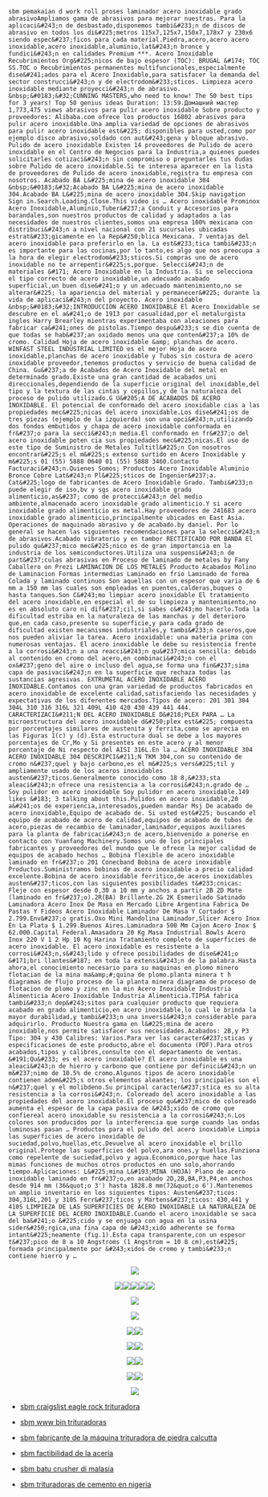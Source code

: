
```
sbm pemakaian d work roll proses laminador acero inoxidable grado abrasivoAmpliamos gama de abrasivos para mejorar nuestras. Para la aplicaci&#243;n de desbastado,disponemos tambi&#233;n de discos de abrasivo en todos los di&#225;metros 115x7,125x7,150x7,178x7 y 230x6 siendo espec&#237;ficos para cada material.Piedra,acero,acero acero inoxidable,acero inoxidable,aluminio,lat&#243;n bronce y fundici&#243;n en calidades Premium ***. Acero Inoxidable Recubrimientos Org&#225;nicos de bajo espesor (TOC): BRUGAL &#174; TOC SS.TOC o Recubrimientos permanentes multifuncionales,especialmente dise&#241;ados para el Acero Inoxidable,para satisfacer la demanda del sector construcci&#243;n y de electrodom&#233;sticos. Limpieza acero inoxidable mediante proyecci&#243;n de abrasivo. &nbsp;&#0183;&#32;CUNNING MASTERS,who need to know! The 50 best tips for 3 years! Top 50 genius ideas Duration: 13:59.Домашний мастер 1,773,475 views abrasivos para pulir acero inoxidable Sobre producto y proveedores: Alibaba.com ofrece los productos 16802 abrasivos para pulir acero inoxidable.Una amplia variedad de opciones de abrasivos para pulir acero inoxidable est&#225; disponibles para usted,como por ejemplo disco abrasivo,soldado con aut&#243;gena y bloque abrasivo. Pulido de acero inoxidable Existen 14 proveedores de Pulido de acero inoxidable en el Centro de Negocios para la Industria,a quienes puedes solicitarles cotizaci&#243;n sin compromiso o preguntarles tus dudas sobre Pulido de acero inoxidable.Si te interesa aparecer en la lista de proveedores de Pulido de acero inoxidable,registra tu empresa con nosotros. Acabado BA L&#225;mina de acero inoxidable 304 &nbsp;&#0183;&#32;Acabado BA L&#225;mina de acero inoxidable 304.Acabado BA L&#225;mina de acero inoxidable 304.Skip navigation Sign in.Search.Loading.Close.This video is … Acero inoxidable Prominox Acero Inoxidable,Aluminio,Tuber&#237;a Conduit y Accesorios para barandales,son nuestros productos de calidad y adaptados a las necesidades de nuestros clientes,somos una empresa 100% mexicana con distribuci&#243;n a nivel nacional con 21 sucursales ubicadas estrat&#233;gicamente en la Rep&#250;blica Mexicana. 7 ventajas del acero inoxidable para preferirlo en la. La est&#233;tica tambi&#233;n es importante para las cocinas,por lo tanto,es algo que nos preocupa a la hora de elegir electrodom&#233;sticos.Si compras uno de acero inoxidable no te arrepentir&#225;s,porque. Selecci&#243;n de materiales &#171; Acero Inoxidable en la Industria. Si se selecciona el tipo correcto de acero inoxidable,un adecuado acabado superficial,un buen dise&#241;o y un adecuado mantenimiento,no se alterar&#225; la apariencia del material y permanecer&#225; durante la vida de aplicaci&#243;n del proyecto. Acero inoxidable &nbsp;&#0183;&#32;INTRODUCCION ACERO INOXIDABLE El Acero Inoxidable se descubre en el a&#241;o de 1913 por casualidad,por el metalurgista ingles Harry Brearley mientras experimentaba con aleaciones para fabricar ca&#241;ones de pistolas.Tiempo despu&#233;s se dio cuenta de que todas se hab&#237;an oxidado menos una que conten&#237;a 10% de cromo. Calidad Hoja de acero inoxidable &amp; planchas de acero. WINFAST STEEL INDUSTRIAL LIMITED es el mejor Hoja de acero inoxidable,planchas de acero inoxidable y Tubos sin costura de acero inoxidable proveedor,tenemos productos y servicio de buena calidad de China. Gu&#237;a de Acabados de Acero Inoxidable del metal en determinado grado.Existe una gran cantidad de acabados uni direccionales,dependiendo de la superficie original del inoxidable,del tipo y la textura de las cintas y cepillos,y de la naturaleza del proceso de pulido utilizado.G U&#205;A DE ACABADOS DE ACERO INOXIDABLE. El potencial de conformado del acero inoxidable cias a las propiedades mec&#225;nicas del acero inoxidable.Los dise&#241;os de tres piezas (ejemplo de la izquierda) son una opci&#243;n,utilizando dos fondos embutidos y chapa de acero inoxidable conformada en fr&#237;o para la secci&#243;n media.El conformado en fr&#237;o del acero inoxidable poten cia sus propiedades mec&#225;nicas.El uso de este tipo de Suministro de Metales Tultitl&#225;n Con nosotros encontrar&#225;s el m&#225;s extenso surtido en Acero Inoxidable y m&#225;s 01 (55) 5888 0640 01 (55) 5888 3460.Contacto Facturaci&#243;n.Quienes Somos; Productos Acero Inoxidable Aluminio Bronce Cobre Lat&#243;n Pl&#225;sticos de Ingenier&#237;a. Cat&#225;logo de fabricantes de Acero Inoxidable Grado. Tambi&#233;n puede elegir de iso,bv y sgs acero inoxidable grado alimenticio,as&#237; como de protecci&#243;n del medio ambiente,almacenado acero inoxidable grado alimenticio.Y si acero inoxidable grado alimenticio es metal.Hay proveedores de 241683 acero inoxidable grado alimenticio,principalmente ubicados en East Asia. Operaciones de maquinado abrasivo y de acabado.by daniel. Por lo general se hacen las siguientes recomendaciones para la selecci&#243;n de abrasivos.Acabado vibratorio y en tambor RECTIFICADO POR BANDA El pulido qu&#237;mico mec&#225;nico es de gran importancia en la industria de los semiconductores.Utiliza una suspensi&#243;n de part&#237;culas abrasivas en Proceso de laminado de metales by Fany Caballero on Prezi LAMINACION DE LOS METALES Producto Acabados Molino de Laminacion Formas intermedias Laminado en frio Laminado de forma Colada y laminado continuos Son aquellas con un espesor que varia de 6 mm a 150 mm las cuales son empleadas en puentes,calderas,buques o hasta tanques.Son C&#243;mo limpiar acero inoxidable El tratamiento del acero inoxidable,en especial el de su limpieza y mantenimiento,no es en absoluto caro ni dif&#237;cil,si sabes c&#243;mo hacerlo.Toda la dificultad estriba en la naturaleza de las manchas y del deterioro que,en cada caso,presente su superficie,y para cada grado de dificultad existen mecanismos industriales,y tambi&#233;n caseros,que nos pueden aliviar la tarea. Acero inoxidable: una materia prima con numerosas ventajas. El acero inoxidable le debe su resistencia frente a la corrosi&#243;n a una reacci&#243;n qu&#237;mica sencilla: debido al contenido en cromo del acero,en combinaci&#243;n con el ox&#237;geno del aire o incluso del agua,se forma una fin&#237;sima capa de pasivaci&#243;n en la superficie que rechaza todas las sustancias agresivas. EXTRUMETAL ACERO INOXIDABLE ACERO INOXIDABLE.Contamos con una gran variedad de productos fabricados en acero inoxidable de excelente calidad,satisfaciendo las necesidades y expectativas de los diferentes mercados.Tipos de acero: 201 301 304 304L 310 316 316L 321 409L 410 420 430 439 441 444. CARACTERIZACI&#211;N DEL ACERO INOXIDABLE D&#218;PLEX PARA … La microestructura del acero inoxidable d&#250;plex est&#225; compuesta por porcentajes similares de austenita y ferrita,como se aprecia en las Figuras 1(c) y (d).Esta estructura dual se debe a los mayores porcentajes de Cr,Mo y Si presentes en este acero y al menor porcentaje de Ni respecto del AISI 316L.En la … ACERO INOXIDABLE 304 ACERO INOXIDABLE 304 DESCRIPCI&#211;N TKM 304,con su contenido de cromo n&#237;quel y bajo carbono,es el m&#225;s vers&#225;til y ampliamente usado de los aceros inoxidables austen&#237;ticos.Generalmente conocido como 18 8,&#233;sta aleaci&#243;n ofrece una resistencia a la corrosi&#243;n.grado de … Soy pulidor en acero inoxidable Soy pulidor en acero inoxidable.149 likes &#183; 3 talking about this.Pulidos en acero inoxidable,20 a&#241;os de experiencia,interesados,pueden mandar Msj De acabado de acero inoxidable,Equipo de acabado de. Si usted est&#225; buscando el equipo de acabado de acero de calidad,equipos de acabado de tubos de acero,piezas de recambio de laminador,laminador,equipos auxiliares para la planta de fabricaci&#243;n de acero,bienvenido a ponerse en contacto con Yuanfang Machinery.Somos uno de los principales fabricantes y proveedores del mundo que le ofrece la mejor calidad de equipos de acabado hechos … Bobina flexible de acero inoxidable laminado en fr&#237;o 201 Conecband Bobina de acero inoxidable Productos.Suministramos bobinas de acero inoxidable a precio calidad excelente.Bobina de acero inoxidable ferritico,de aceros inoxidables austen&#237;ticos,con las siguientes posibilidades t&#233;cnicas: Fleje con espesor desde 0,30 a 10 mm y anchos a partir 2B 2D Mate (laminado en fr&#237;o).2R(BA) Brillante.2G 2K Esmerilado Satinado Laminadora Acero Inox De Masa en Mercado Libre Argentina Fabrica De Pastas Y Fideos Acero Inoxidable Laminador De Masa Y Cortador $ 2.799.Env&#237;o gratis.Oxo Mini Mandolina Laminador,Slicer Acero Inox En La Plata $ 1.299.Buenos Aires.Laminadora 500 Mm Cajon Acero Inox $ 62.000.Capital Federal.Amasadora 20 Kg Masa Industrial Bowls Acero Inox 220 V 1 2 Hp 10 Kg Harina Tratamiento completo de superficies de acero inoxidable. El acero inoxidable es resistente a la corrosi&#243;n,s&#243;lido y ofrece posibilidades de dise&#241;o &#171;bri llantes&#187; en toda la extensi&#243;n de la palabra.Hasta ahora,el conocimiento necesario para su maquinas en plomo minero flotacian de la mina ma&amp;#;quina de plomo.planta minera t h diagramas de flujo proceso de la planta minera diagrama de proceso de flotacion de plomo y zinc en la min Acero Inoxidable Industria Alimenticia Acero Inoxidable Industria Alimenticia.TIPSA fabrica tambi&#233;n dep&#243;sitos para cualquier producto que requiera acabado en grado alimenticio,en acero inoxidable,lo cual le brinda la mayor durabilidad,y tambi&#233;n una inversi&#243;n considerable para adquirirlo. Producto Nuestra gama en l&#225;mina de acero inoxidable,nos permite satisfacer sus necesidades.Acabados: 2B,y P3 Tipo: 304 y 430 Calibres: Varios.Para ver las caracter&#237;sticas y especificaciones de este producto,abre el documento (PDF).Para otros acabados,tipos y calibres,consulte con el departamento de ventas. &#191;Qu&#233; es el acero inoxidable? El acero inoxidable es una aleaci&#243;n de hierro y carbono que contiene por definici&#243;n un m&#237;nimo de 10.5% de cromo.Algunos tipos de acero inoxidable contienen adem&#225;s otros elementos aleantes; los principales son el n&#237;quel y el molibdeno.Su principal caracter&#237;stica es su alta resistencia a la corrosi&#243;n. Coloreado del acero inoxidable a las propiedades del acero inoxidable.El proceso qu&#237;mico de coloreado aumenta el espesor de la capa pasiva de &#243;xido de cromo que confiereal acero inoxidable su resistencia a la corrosi&#243;n.Los colores son producidos por la interferencia que surge cuando las ondas luminosas pasan … Productos para el pulido del acero inoxidable Limpia las superficies de acero inoxidable de suciedad,polvo,huellas,etc.Devuelve al acero inoxidable el brillo original.Protege las superficies del polvo,ara ones,y huellas.Funziona como repelente de suciedad,polvo y agua.Economico,porque hace las mimas funciones de muchos otros productos en uno solo,ahorrando tiempo.Aplicaciones: L&#225;mina L&#193;MINA (HOJA) Plano de acero inoxidable laminado en fr&#237;o,en acabado 2D,2B,BA,P3,P4,en anchos desde 914 mm (36&quot;o 3') hasta 1828.8 mm(72&quot;o 6').Mantenemos un amplio inventario en los siguientes tipos: Austen&#237;ticos: 304,316L,201 y 310S Ferr&#237;ticos y Martens&#237;ticos: 430,441 y 410S LIMPIEZA DE LAS SUPERFICIES DE ACERO INOXIDABLE LA NATURALEZA DE LA SUPERFICIE DEL ACERO INOXIDABLE.Cuando el acero inoxidable se saca del ba&#241;o &#225;cido y se enjuaga con agua en la usina sider&#250;rgica,una fina capa de &#243;xido adherente se forma intant&#225;neamente (fig.1).Esta capa transparente,con un espesor t&#237;pico de 8 a 10 Angstroms (1 Angstrom = 10 8 cm),est&#225; formada principalmente por &#243;xidos de cromo y tambi&#233;n contiene hierro y … 
```

<div align="center">

<a href="https://es-crusher.shibang-china.com/github&k=sbm+pemakaian+d+work+roll+proses+laminador+acero+inoxidable+grado+abrasivo"><img src="https://static.shibang-china.com/es/crusher/logo.jpg"></a>

<a href="https://es-crusher.shibang-china.com/github&k=sbm+pemakaian+d+work+roll+proses+laminador+acero+inoxidable+grado+abrasivo"><img src="https://static.shibang-china.com/es/crusher/index.jpg"></a><a href="https://es-crusher.shibang-china.com/material.htmlgithub&k=sbm+pemakaian+d+work+roll+proses+laminador+acero+inoxidable+grado+abrasivo"><img src="https://static.shibang-china.com/es/crusher/material.jpg"></a><a href="https://es-crusher.shibang-china.com/application.htmlgithub&k=sbm+pemakaian+d+work+roll+proses+laminador+acero+inoxidable+grado+abrasivo"><img src="https://static.shibang-china.com/es/crusher/application.jpg"></a><a href="https://es-crusher.shibang-china.com/aboutus.htmlgithub&k=sbm+pemakaian+d+work+roll+proses+laminador+acero+inoxidable+grado+abrasivo"><img src="https://static.shibang-china.com/es/crusher/aboutus.jpg"></a><a href="https://es-crusher.shibang-china.com/contact.htmlgithub&k=sbm+pemakaian+d+work+roll+proses+laminador+acero+inoxidable+grado+abrasivo"><img src="https://static.shibang-china.com/es/crusher/contact.jpg"></a>

<a href="https://es-crusher.shibang-china.com/github&k=sbm+pemakaian+d+work+roll+proses+laminador+acero+inoxidable+grado+abrasivo"><img src="https://static.shibang-china.com/es/crusher/banner.jpg"></a>

<a href="https://swt.shibang-china.com/github&k=sbm+pemakaian+d+work+roll+proses+laminador+acero+inoxidable+grado+abrasivo"><img src="https://static.shibang-china.com/es/crusher/text.jpg"></a>

<a href="https://swt.shibang-china.com/github&k=sbm+pemakaian+d+work+roll+proses+laminador+acero+inoxidable+grado+abrasivo"><img src="https://static.shibang-china.com/es/crusher/chat.jpg"></a><a href="https://es-crusher.shibang-china.com/contact.htmlgithub&k=sbm+pemakaian+d+work+roll+proses+laminador+acero+inoxidable+grado+abrasivo"><img src="https://static.shibang-china.com/es/crusher/message.jpg"></a>

<a href="https://es-crusher.shibang-china.com/products/pe.htmlgithub&k=sbm+pemakaian+d+work+roll+proses+laminador+acero+inoxidable+grado+abrasivo"><img src="https://static.shibang-china.com/es/crusher/pe.jpg"></a><a href="https://es-crusher.shibang-china.com/products/pf.htmlgithub&k=sbm+pemakaian+d+work+roll+proses+laminador+acero+inoxidable+grado+abrasivo"><img src="https://static.shibang-china.com/es/crusher/pf.jpg"></a>

<a href="https://es-crusher.shibang-china.com/products/hpt.htmlgithub&k=sbm+pemakaian+d+work+roll+proses+laminador+acero+inoxidable+grado+abrasivo"><img src="https://static.shibang-china.com/es/crusher/hpt.jpg"></a><a href="https://es-crusher.shibang-china.com/products/vsi.htmlgithub&k=sbm+pemakaian+d+work+roll+proses+laminador+acero+inoxidable+grado+abrasivo"><img src="https://static.shibang-china.com/es/crusher/vsi.jpg"></a>

<a href="https://es-crusher.shibang-china.com/products/klv.htmlgithub&k=sbm+pemakaian+d+work+roll+proses+laminador+acero+inoxidable+grado+abrasivo"><img src="https://static.shibang-china.com/es/crusher/klv.jpg"></a><a href="https://es-crusher.shibang-china.com/products/portable.htmlgithub&k=sbm+pemakaian+d+work+roll+proses+laminador+acero+inoxidable+grado+abrasivo"><img src="https://static.shibang-china.com/es/crusher/portable.jpg"></a>

<a href="https://swt.shibang-china.com/github&k=sbm+pemakaian+d+work+roll+proses+laminador+acero+inoxidable+grado+abrasivo"><img src="https://static.shibang-china.com/es/crusher/case.jpg"></a>

</div>


* [sbm craigslist eagle rock trituradora](sbm%20craigslist%20eagle%20rock%20trituradora.md)

* [sbm www bin trituradoras](sbm%20www%20bin%20trituradoras.md)

* [sbm fabricante de la máquina trituradora de piedra calcutta](sbm%20fabricante%20de%20la%20m%C3%A1quina%20trituradora%20de%20piedra%20calcutta.md)

* [sbm factibilidad de la acería](sbm%20factibilidad%20de%20la%20acer%C3%ADa.md)

* [sbm batu crusher di malasia](sbm%20batu%20crusher%20di%20malasia.md)

* [sbm trituradoras de cemento en nigeria](sbm%20trituradoras%20de%20cemento%20en%20nigeria.md)